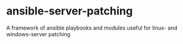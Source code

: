# ansible-server-patching
A framework of ansible playbooks and modules useful for linux- and windows-server patching
